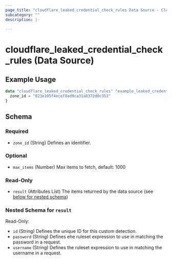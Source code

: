 ```yaml
---
page_title: "cloudflare_leaked_credential_check_rules Data Source - Cloudflare"
subcategory: ""
description: |-
  
---
```


# cloudflare_leaked_credential_check_rules (Data Source)



## Example Usage

```terraform
data "cloudflare_leaked_credential_check_rules" "example_leaked_credential_check_rules" {
  zone_id = "023e105f4ecef8ad9ca31a8372d0c353"
}
```

<!-- schema generated by tfplugindocs -->
## Schema

### Required

- `zone_id` (String) Defines an identifier.

### Optional

- `max_items` (Number) Max items to fetch, default: 1000

### Read-Only

- `result` (Attributes List) The items returned by the data source (see [below for nested schema](#nestedatt--result))

<a id="nestedatt--result"></a>
### Nested Schema for `result`

Read-Only:

- `id` (String) Defines the unique ID for this custom detection.
- `password` (String) Defines ehe ruleset expression to use in matching the password in a request.
- `username` (String) Defines the ruleset expression to use in matching the username in a request.


